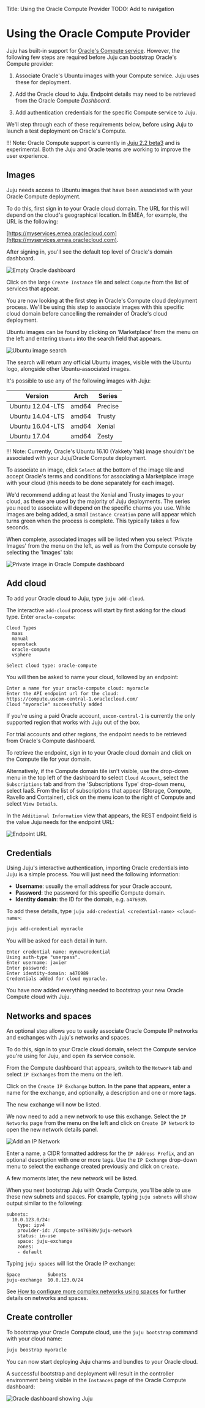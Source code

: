 Title: Using the Oracle Compute Provider
TODO: Add to navigation

# Using the Oracle Compute Provider

Juju has built-in support for [Oracle's Compute service][compute]. However, the
following few steps are required before Juju can bootstrap Oracle's Compute
provider:

1. Associate Oracle's Ubuntu images with your Compute service. Juju uses these
   for deployment.

1. Add the Oracle cloud to Juju. Endpoint details may need to be retrieved from
   the Oracle Compute *Dashboard*.

1. Add authentication credentials for the specific Compute service to Juju.

We'll step through each of these requirements below, before using Juju to
launch a test deployment on Oracle's Compute. 

!!! Note:
	Oracle Compute support is currently in [Juju 2.2 beta3][jujubeta] and
        is experimental. Both the Juju and Oracle teams are working to improve
        the user experience.

## Images

Juju needs access to Ubuntu images that have been associated with your Oracle
Compute deployment. 

To do this, first sign in to your Oracle cloud domain. The URL for this will
depend on the cloud's geographical location. In EMEA, for example, the URL is
the following:

[https://myservices.emea.oraclecloud.com](https://myservices.emea.oraclecloud.com).

After signing in, you'll see the default top level of Oracle's domain
dashboard.

![Empty Oracle dashboard](../media/oracle_empty-dashboard.png)

Click on the large `Create Instance` tile and select `Compute` from the list of
services that appear. 

You are now looking at the first step in Oracle's Compute cloud deployment
process. We'll be using this step to associate images with this specific cloud
domain before cancelling the remainder of Oracle's cloud deployment. 

Ubuntu images can be found by clicking on 'Marketplace' from the menu on the
left and entering `Ubuntu` into the search field that appears. 

![Ubuntu image search](../media/oracle_create-instance-ubuntu.png) 

The search will return any official Ubuntu images, visible with the Ubuntu
logo, alongside other Ubuntu-associated images. 

It's possible to use any of the following images with Juju:

| Version          | Arch   | Series  |
|------------------| -------|---------|
| Ubuntu 12.04-LTS | amd64  | Precise |
| Ubuntu 14.04-LTS | amd64  | Trusty  |
| Ubuntu 16.04-LTS | amd64  | Xenial  |
| Ubuntu 17.04     | amd64  | Zesty   |

!!! Note: 
	Currently, Oracle's Ubuntu 16.10 (Yakkety Yak) image shouldn't be
        associated with your Juju/Oracle Compute deployment.

To associate an image, click `Select` at the bottom of the image tile and
accept Oracle's terms and conditions for associating a Marketplace image with
your cloud (this needs to be done separately for each image).

We'd recommend adding at least the Xenial and Trusty images to your cloud, as
these are used by the majority of Juju deployments. The series you need to
associate will depend on the specific charms you use. While images are being
added, a small `Instance Creation` pane will appear which turns green when the
process is complete. This typically takes a few seconds.
 
When complete, associated images will be listed when you select 'Private
Images' from the menu on the left, as well as from the Compute console by
selecting the 'Images' tab: 

![Private image in Oracle Compute dashboard](../media/oracle_create-instance-private.png)

## Add cloud

To add your Oracle cloud to Juju, type `juju add-cloud`. 

The interactive `add-cloud` process will start by first asking for the cloud
type. Enter `oracle-compute`:

```no-highlight
Cloud Types
  maas
  manual
  openstack
  oracle-compute
  vsphere

Select cloud type: oracle-compute
```
You will then be asked to name your cloud, followed by an endpoint:

```no-highlight
Enter a name for your oracle-compute cloud: myoracle
Enter the API endpoint url for the cloud:
https://compute.uscom-central-1.oraclecloud.com/
Cloud "myoracle" successfully added
```

If you're using a paid Oracle account, `uscom-central-1` is currently the only
supported region that works with Juju out of the box. 

For trial accounts and other regions, the endpoint needs to be retrieved from
Oracle's Compute dashboard. 

To retrieve the endpoint, sign in to your Oracle cloud domain and click on the
Compute tile for your domain. 

Alternatively, if the Compute domain tile isn't visible, use the drop-down menu
in the top left of the dashboard to select `Cloud Account`, select the
`Subscriptions` tab and from the 'Subscriptions Type' drop-down menu, select
IaaS. From the list of  subscriptions that appear (Storage, Compute, Ravello
and Container), click on the menu icon to the right of Compute and select 
`View Details`.

In the `Additional Information` view that appears, the REST endpoint field is
the value Juju needs for the endpoint URL:

![Endpoint URL](../media/oracle_myservices-endpoint.png)

## Credentials

Using Juju's interactive authentication, importing Oracle credentials into Juju
is a simple process. You will just need the following information:

- **Username**: usually the email address for your Oracle account.
- **Password**: the password for this specific Compute domain.
- **Identity domain**: the ID for the domain, e.g. `a476989`.

To add these details, type `juju add-credential <credential-name>
<cloud-name>`: 

```bash
juju add-credential myoracle
```

You will be asked for each detail in turn.

```no-highlight
Enter credential name: mynewcredential
Using auth-type "userpass".
Enter username: javier
Enter password:
Enter identity-domain: a476989
Credentials added for cloud myoracle.
```

You have now added everything needed to bootstrap your new Oracle Compute cloud
with Juju.

## Networks and spaces

An optional step allows you to easily associate Oracle Compute IP networks and
exchanges with Juju's networks and spaces.

To do this, sign in to your Oracle cloud domain, select the Compute service
you're using for Juju, and open its service console. 

From the Compute dashboard that appears, switch to the `Network` tab and select
`IP Exchanges` from the menu on the left.

Click on the `Create IP Exchange` button. In the pane that appears, enter a
name for the exchange, and optionally, a description and one or more tags.

The new exchange will now be listed. 

We now need to add a new network to use this exchange. Select the `IP Networks`
page from the menu on the left and click on `Create IP Network` to open the new
network details panel. 

![Add an IP Network](../media/oracle_create-ip-network.png)

Enter a name, a CIDR formatted address for the `IP Address Prefix`, and an
optional description with one or more tags. Use the `IP Exchange` drop-down
menu to select the exchange created previously and click on `Create`. 

A few moments later, the new network will be listed.

When you next bootstrap Juju with Oracle Compute, you'll be able to use these
new subnets and spaces. For example, typing `juju subnets` will show output
similar to the following:

```no-highlight
subnets:
  10.0.123.0/24:
    type: ipv4
    provider-id: /Compute-a476989/juju-network
    status: in-use
    space: juju-exchange
    zones:
    - default
```

Typing `juju spaces` will list the Oracle IP exchange:

```no-highlight
Space          Subnets
juju-exchange  10.0.123.0/24
```

See [How to configure more complex networks using spaces][spaces] for further
details on networks and spaces. 

## Create controller

To bootstrap your Oracle Compute cloud, use the `juju bootstrap` command with
your cloud name:

```bash
juju boostrap myoracle
```

You can now start deploying Juju charms and bundles to your Oracle cloud.

A successful bootstrap and deployment will result in the controller environment
being visible in the `Instances` page of the Oracle Compute dashboard:

![Oracle dashboard showing Juju](../media/oracle_bootstrap-instances.png)

<!-- LINKS -->
[compute]: https://cloud.oracle.com/en_US/compute
[jujubeta]: ./reference-releases.html#development
[cloudoracle]: https://cloud.oracle.com/home
[getstarted]: ./getting-started-jaas.html
[spaces]: ./network-spaces.html
